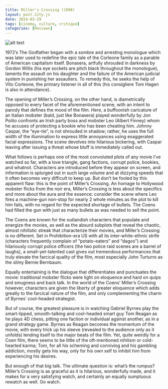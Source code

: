 ```yaml
---
title: Miller's Crossing (1990)
layout: post.11ty.js
date: 2024-03-29
tags: [cinema, culture, critique]
categories: [Reviews]
---
```


![alt text](https://images-cdn.ubuy.co.in/66b8792aafec9826541d3737-millers-crossing-poster-16x24-poster.jpg) 

1972’s The Godfather began with a sombre and arresting monologue which was later used to redefine the epic tale of the Corleone family as a parable of American capitalism itself. Bonasera, artfully shrouded in darkness by Gordon Willis (his eye sockets are pitch black throughout the monologue), laments the assault on his daughter and the failure of the American judicial system in punishing her assaulters. To remedy this, he seeks the help of Vito Corleone, the primary listener in all of this (his consigliere Tom Hagen is also in attendance).

The opening of Miller’s Crossing, on the other hand, is diametrically opposed to every facet of the aforementioned scene, with an intent to parody that defines the mood of the film. Here, a buffoonish caricature of an Italian mobster (bald, just like Bonasera) played wonderfully by Jon Polito confronts an Irish party boss and mobster Leo (Albert Finney) whom he accuses of protecting a bookie who has been cheating him. Johnny Caspar, the “eye-tie”, is not shrouded in shadow; rather, he uses the full width of the illumination to express little annoyances using exaggerated facial expressions. The scene devolves into hilarious bickering, with Caspar leaving after issuing a threat whose bluff is immediately called out.

What follows is perhaps one of the most convoluted plots of any movie I’ve watched so far, with a love triangle, gang factions, corrupt police, bookies, and whatnot. Characters are introduced before they appear on screen, and information is splurged out in such large volume and at dizzying speeds that it often becomes very difficult to keep up. But don’t be fooled by this apparent flaw: this is the point of Miller’s Crossing. An homage to Hollywood mobster flicks from the noir era, Miller’s Crossing is less about the specifics and more about the aura and the essence: consider the scene where Leo fires a machine-gun non-stop for nearly 2 whole minutes as the plot to kill him fails, with no regard for the expected shortage of bullets. The Coens had filled the gun with just as many bullets as was needed to sell the point.

The Coens are known for the outlandish characters that populate and energize the movies, as well as the absurd subplots that reveal the chaotic, almost nihilistic streak that characterize their movies, and Miller’s Crossing is no different. Set in Prohibition-era US with all its inter-white-ethnic strife (characters frequently complain of “potato-eaters” and “dagos”) and hilariously corrupt police officers (the two police raid scenes are a barrel of laughs), a small-yet-talented cast gives out tremendous performances that truly elevate the farcical quality of the film, most especially John Turturro as the slimy Bernie Bernbaum.

Equally entertaining is the dialogue that differentiates and punctuates the movie: traditional mobster flicks were light on eloquence and hard on quips and smugness and back talk. In the world of the Coens’ Miller’s Crossing however, characters are given the liberty of greater eloquence which adds greatly to the farcical nature of the film, and only complementing the charm of Byrnes’ cool-headed strategist.

But of course, the greatest pleasure is in watching Gabriel Byrnes play the smart-lipped, smooth-talking and cool-headed smart guy Tom Reagan as he plays 4D chess, pitting one faction or individual against another, as in a grand strategy game. Byrnes as Reagan becomes the momentum of the movie, with every trick up his sleeve (revealed to the audience only as it unfolds) lending itself to the major beats of the film. Yet, quite weirdly for a Coen film, there seems to be little of the oft-mentioned nihilism or cold-hearted karma; Tom, for all his scheming and conniving and his gambling addiction, mostly gets his way, only for his own self to inhibit him from experiencing his desires.

But enough of that big talk. The ultimate question is: what’s the rumpus? Miller’s Crossing is as graceful as it is hilarious, wonderfully made, and it makes for a very satisfying watch, and certainly an equally sumptuous rewatch as well. Go watch.

